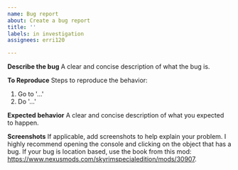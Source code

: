 ```yaml
---
name: Bug report
about: Create a bug report
title: ''
labels: in investigation
assignees: erri120

---
```


**Describe the bug**
A clear and concise description of what the bug is.

**To Reproduce**
Steps to reproduce the behavior:
1. Go to '...'
2. Do '...'

**Expected behavior**
A clear and concise description of what you expected to happen.

**Screenshots**
If applicable, add screenshots to help explain your problem. I highly recommend opening the console and clicking on the object that has a bug. If your bug is location based, use the book from this mod: https://www.nexusmods.com/skyrimspecialedition/mods/30907.
